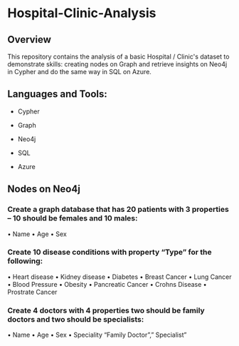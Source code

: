 # Hospital-Clinic-Analysis

## Overview

This repository contains the analysis of a basic Hospital / Clinic's dataset to demonstrate skills: creating nodes on Graph and retrieve insights on Neo4j in Cypher and do the same way in SQL on Azure.

## Languages and Tools:

- Cypher

- Graph

- Neo4j

- SQL

- Azure

## Nodes on Neo4j

### Create a graph database that has 20 patients with 3 properties – 10 should be females and 10 males:

•	Name
•	Age
•	Sex

### Create 10 disease conditions with property “Type” for the following:

•	Heart disease
•	Kidney disease
•	Diabetes
•	Breast Cancer
•	Lung Cancer
•	Blood Pressure
•	Obesity 
•	Pancreatic Cancer
•	Crohns Disease
•	Prostrate Cancer 

### Create 4 doctors with 4 properties two should be family doctors and two should be specialists:

•	Name 
•	Age
•	Sex 
•	Speciality “Family Doctor”,” Specialist” 
